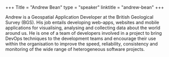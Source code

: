 +++
Title = "Andrew Bean"
type = "speaker"
linktitle = "andrew-bean"
+++

Andrew is a Geospatial Application Developer at the British Geological Survey (BGS).  His job entails developing web-apps, websites and mobile applications for visualising, analysing and collecting data about the world around us.  He is one of a team of developers involved in a project to bring DevOps techniques to the development teams and encourage their use within the organisation to improve the speed, reliability, consistency and monitoring of the wide range of heterogeneous software projects. 
